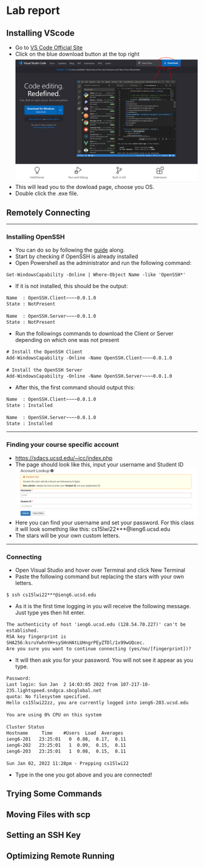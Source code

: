 # Lab report

## Installing VScode

* Go to [VS Code Official Site](https://code.visualstudio.com)
* Click on the blue download button at the top right
![Image](ssForLab.PNG)
* This will lead you to the dowload page, choose you OS.
* Double click the .exe file.

## Remotely Connecting 
---
### Installing OpenSSH
* You can do so by following the [guide](https://docs.microsoft.com/en-us/windows-server/administration/openssh/openssh_install_firstuse) along.
* Start by checking if OpenSSH is already installed
* Open Powershell as the administrator and run the following command:
```
Get-WindowsCapability -Online | Where-Object Name -like 'OpenSSH*'
```
* If it is not installed, this should be the output:
```
Name  : OpenSSH.Client~~~~0.0.1.0
State : NotPresent

Name  : OpenSSH.Server~~~~0.0.1.0
State : NotPresent
```
* Run the followings commands to download the Client or Server depending on which one was not present
```
# Install the OpenSSH Client
Add-WindowsCapability -Online -Name OpenSSH.Client~~~~0.0.1.0

# Install the OpenSSH Server
Add-WindowsCapability -Online -Name OpenSSH.Server~~~~0.0.1.0
```
* After this, the first command should output this:
```
Name  : OpenSSH.Client~~~~0.0.1.0
State : Installed

Name  : OpenSSH.Server~~~~0.0.1.0
State : Installed
```
---
### Finding your course specific account
* https://sdacs.ucsd.edu/~icc/index.php
* The page should look like this, input your username and  Student ID
![Image](ssForLab2.PNG)
* Here you can find your username and set your password. For this class it will look something like this: cs15lwi22***@ieng6.ucsd.edu
* The stars will be your own custom letters.
---
### Connecting
* Open Visual Studio and hover over Terminal and click New Terminal
* Paste the following command but replacing the stars with your own letters.
```
$ ssh cs15lwi22***@ieng6.ucsd.edu
```
* As it is the first time logging in you will receive the following message. Just type yes then hit enter.
```
The authenticity of host 'ieng6.ucsd.edu (128.54.70.227)' can't be established.
RSA key fingerprint is SHA256:ksruYwhnYH+sySHnHAtLUHngrPEyZTDl/1x99wUQcec.
Are you sure you want to continue connecting (yes/no/[fingerprint])? 
```
* It will then ask you for your password. You will not see it appear as you type.
``` 
Password: 
Last login: Sun Jan  2 14:03:05 2022 from 107-217-10-235.lightspeed.sndgca.sbcglobal.net
quota: No filesystem specified.
Hello cs15lwi22zz, you are currently logged into ieng6-203.ucsd.edu

You are using 0% CPU on this system

Cluster Status 
Hostname     Time    #Users  Load  Averages  
ieng6-201   23:25:01   0  0.08,  0.17,  0.11
ieng6-202   23:25:01   1  0.09,  0.15,  0.11
ieng6-203   23:25:01   1  0.08,  0.15,  0.11

Sun Jan 02, 2022 11:28pm - Prepping cs15lwi22
```
* Type in the one you got above and you are connected!


## Trying Some Commands
## Moving Files with scp
## Setting an SSH Key
## Optimizing Remote Running
